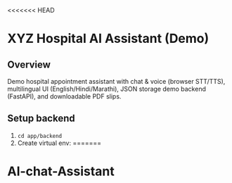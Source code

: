 <<<<<<< HEAD
# XYZ Hospital AI Assistant (Demo)

## Overview
Demo hospital appointment assistant with chat & voice (browser STT/TTS), multilingual UI (English/Hindi/Marathi), JSON storage demo backend (FastAPI), and downloadable PDF slips.

## Setup backend
1. `cd app/backend`
2. Create virtual env:
=======
# AI-chat-Assistant